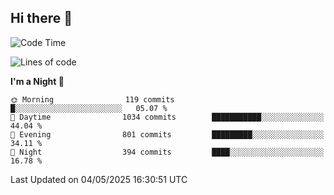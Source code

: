 ## Hi there 👋

<!--
**Wangmerlyn/Wangmerlyn** is a ✨ _special_ ✨ repository because its `README.md` (this file) appears on your GitHub profile.

Here are some ideas to get you started:

- 🔭 I’m currently working on ...
- 🌱 I’m currently learning ...
- 👯 I’m looking to collaborate on ...
- 🤔 I’m looking for help with ...
- 💬 Ask me about ...
- 📫 How to reach me: ...
- 😄 Pronouns: ...
- ⚡ Fun fact: ...
-->
<!--START_SECTION:waka-->
![Code Time](http://img.shields.io/badge/Code%20Time-247%20hrs%2054%20mins-blue)

![Lines of code](https://img.shields.io/badge/From%20Hello%20World%20I%27ve%20Written-10.9%20million%20lines%20of%20code-blue)

**I'm a Night 🦉** 

```text
🌞 Morning                119 commits         █░░░░░░░░░░░░░░░░░░░░░░░░   05.07 % 
🌆 Daytime                1034 commits        ███████████░░░░░░░░░░░░░░   44.04 % 
🌃 Evening                801 commits         █████████░░░░░░░░░░░░░░░░   34.11 % 
🌙 Night                  394 commits         ████░░░░░░░░░░░░░░░░░░░░░   16.78 % 
```



 Last Updated on 04/05/2025 16:30:51 UTC
<!--END_SECTION:waka-->
